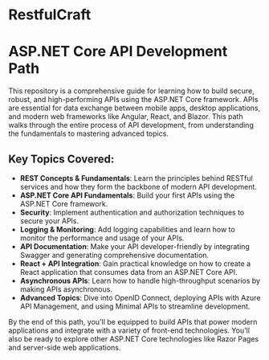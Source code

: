 # RestfulCraft
# ASP.NET Core API Development Path

This repository is a comprehensive guide for learning how to build secure, robust, and high-performing APIs using the ASP.NET Core framework. APIs are essential for data exchange between mobile apps, desktop applications, and modern web frameworks like Angular, React, and Blazor. This path walks through the entire process of API development, from understanding the fundamentals to mastering advanced topics.

## Key Topics Covered:
- **REST Concepts & Fundamentals**: Learn the principles behind RESTful services and how they form the backbone of modern API development.
- **ASP.NET Core API Fundamentals**: Build your first APIs using the ASP.NET Core framework.
- **Security**: Implement authentication and authorization techniques to secure your APIs.
- **Logging & Monitoring**: Add logging capabilities and learn how to monitor the performance and usage of your APIs.
- **API Documentation**: Make your API developer-friendly by integrating Swagger and generating comprehensive documentation.
- **React + API Integration**: Gain practical knowledge on how to create a React application that consumes data from an ASP.NET Core API.
- **Asynchronous APIs**: Learn how to handle high-throughput scenarios by making APIs asynchronous.
- **Advanced Topics**: Dive into OpenID Connect, deploying APIs with Azure API Management, and using Minimal APIs to streamline development.

By the end of this path, you'll be equipped to build APIs that power modern applications and integrate with a variety of front-end technologies. You'll also be ready to explore other ASP.NET Core technologies like Razor Pages and server-side web applications.

